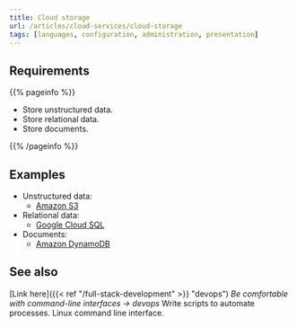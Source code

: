 ```yaml
---
title: Cloud storage
url: /articles/cloud-services/cloud-storage
tags: [languages, configuration, administration, presentation]
---
```


## Requirements

{{% pageinfo %}}

* Store unstructured data.
* Store relational data.
* Store documents.

{{% /pageinfo %}}

## Examples

* Unstructured data:
  * [Amazon S3](https://aws.amazon.com/s3/)
* Relational data:
  * [Google Cloud SQL](https://cloud.google.com/sql/)
* Documents:
  * [Amazon DynamoDB](https://aws.amazon.com/dynamodb/)

## See also

[Link here]({{< ref "/full-stack-development" >}} "devops") *Be comfortable with command-line interfaces -> devops*
Write scripts to automate processes. Linux command line interface.
